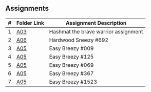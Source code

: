 ## Assignments

|  #  | Folder Link | Assignment Description |
| :-: | ----------- | ---------------------- |
|  1  | [A03](./P10055/README.md)| Hashmat the brave warrior assignment |
|  2  | [A06](./A06/README.md)| Hardwood Sneezy #692 |
|  3  | [A05](./A05/P009/README.md)| Easy Breezy #009 |
|  4  | [A05](./A05/P125/README.md)| Easy Breezy #125 |
|  5  | [A05](./A05/P069/README.md)| Easy Breezy #069 |
|  6  | [A05](./A05/P367/README.md)| Easy Breezy #367 |
|  7  | [A05](./A05/P1523/README.md)| Easy Breezy #1523 |

